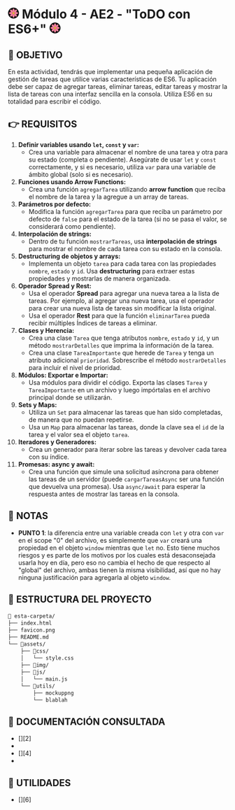 # <img src="favicon.png" style="width:25px; border-radius: 50%"/> Módulo 4 - AE2 - "ToDO con ES6+" <img src="favicon.png" style="width:25px; border-radius: 50%"/>

<!-- ![mockup o entrega del ejercicio][0] -->


## 🚀 OBJETIVO

En esta actividad, tendrás que implementar una pequeña aplicación de gestión de tareas que utilice varias características de ES6. Tu aplicación debe ser capaz de agregar tareas, eliminar tareas, editar tareas y mostrar la lista de tareas con una interfaz sencilla en la consola. Utiliza ES6 en su totalidad para escribir el código.

## 👉 REQUISITOS

1. **Definir variables usando `let`, `const` y `var`:**
    * Crea una variable para almacenar el nombre de una tarea y otra para su estado (completa o pendiente). Asegúrate de usar `let` y `const` correctamente, y si es necesario, utiliza `var` para una variable de ámbito global (solo si es necesario).
2. **Funciones usando Arrow Functions:**
    * Crea una función `agregarTarea` utilizando **arrow function** que reciba el nombre de la tarea y la agregue a un array de tareas.
3. **Parámetros por defecto:**
    * Modifica la función `agregarTarea` para que reciba un parámetro por defecto de `false` para el estado de la tarea (si no se pasa el valor, se considerará como pendiente).
4. **Interpolación de strings:**
    * Dentro de tu función `mostrarTareas`, usa **interpolación de strings** para mostrar el nombre de cada tarea con su estado en la consola.
5. **Destructuring de objetos y arrays:**
    * Implementa un objeto `tarea` para cada tarea con las propiedades `nombre`, `estado` y `id`. Usa **destructuring** para extraer estas propiedades y mostrarlas de manera organizada.
6. **Operador Spread y Rest:**
    * Usa el operador **Spread** para agregar una nueva tarea a la lista de tareas. Por ejemplo, al agregar una nueva tarea, usa el operador para crear una nueva lista de tareas sin modificar la lista original.
    * Usa el operador **Rest** para que la función `eliminarTarea` pueda recibir múltiples Índices de tareas a eliminar.
7. **Clases y Herencia:**
    * Crea una clase `Tarea` que tenga atributos `nombre`, `estado` y `id`, y un método `mostrarDetalles` que imprima la información de la tarea.
    * Crea una clase `TareaImportante` que herede de `Tarea` y tenga un atributo adicional `prioridad`. Sobrescribe el método `mostrarDetalles` para incluir el nivel de prioridad.
8. **Módulos: Exportar e Importar:**
    * Usa módulos para dividir el código. Exporta las clases `Tarea` y `TareaImportante` en un archivo y luego impórtalas en el archivo principal donde se utilizarán.
9. **Sets y Maps:**
    * Utiliza un `Set` para almacenar las tareas que han sido completadas, de manera que no puedan repetirse.
    * Usa un `Map` para almacenar las tareas, donde la clave sea el `id` de la tarea y el valor sea el objeto `tarea`.
10. **Iteradores y Generadores:**
    * Crea un generador para iterar sobre las tareas y devolver cada tarea con su índice. 
11. **Promesas: async y await:**
    * Crea una función que simule una solicitud asíncrona para obtener las tareas de un servidor (puede `cargarTareasAsync` ser una función que devuelva una promesa). Usa `async/await` para esperar la respuesta antes de mostrar las tareas en la consola.

## 👀 NOTAS

- **PUNTO 1**: la diferencia entre una variable creada con `let` y otra con `var` en el scope "0" del archivo, es simplemente que `var` creará una propiedad en el objeto `window` mientras que `let` no. Esto tiene muchos riesgos y es parte de los motivos por los cuales está desaconsejada usarla hoy en día, pero eso no cambia el hecho de que respecto al "global" del archivo, ambas tienen la misma visibilidad, así que no hay ninguna justificación para agregarla al objeto `window`. 

## 📁 ESTRUCTURA DEL PROYECTO

```
📁 esta-carpeta/  
├── index.html  
├── favicon.png  
├── README.md  
└── 📁assets/  
    ├── 📁css/  
    │   └── style.css  
    ├── 📁img/  
    ├── 📁js/  
    │   └── main.js
    └── 📁utils/  
        ├── mockuppng
        └── blablah
```


## 📖 DOCUMENTACIÓN CONSULTADA
* [][2]
* [][3]
* [][4]
* [][5]

## 🧰 UTILIDADES

* [][6]

<!-- Enlaces referenciados arriba -->
[0]:./assets/utils/mockup.png
[1]:
[2]:
[3]:
[4]:
[5]:
[6]:

